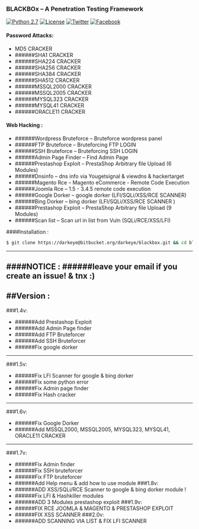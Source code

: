 ### BLACKBOx – A Penetration Testing Framework

[![Python 2.7](https://img.shields.io/badge/python-2.7-yellow.svg?style=flat-square)](https://www.python.org/)
[![License](https://img.shields.io/badge/license-GPLv2-red.svg?style=flat-square)](https://bitbucket.org/darkeye/blackbox/raw/master/COPYING)
[![Twitter](https://img.shields.io/badge/twitter-@blackeye-blue.svg?style=flat-square)](https://twitter.com/S44DH4T)
[![Facebook](https://img.shields.io/badge/facebook-@blackeye-blue.svg?style=flat-square)](https://www.facebook.com/S44DH4T)
#### Password Attacks: 
+ MD5 CRACKER
+ ######SHA1  CRACKER
+ ######SHA224 CRACKER
+ ######SHA256 CRACKER
+ ######SHA384 CRACKER
+ ######SHA512 CRACKER
+ ######MSSQL2000 CRACKER
+ ######MSSQL2005 CRACKER
+ ######MYSQL323 CRACKER
+ ######MYSQL41 CRACKER
+ ######ORACLE11 CRACKER

#### Web Hacking :
+ ######Wordpress Bruteforce – Bruteforce wordpress panel
+ ######FTP Bruteforce       – Bruteforcing FTP LOGIN
+ ######SSH Bruteforce       – Bruteforcing SSH LOGIN
+ ######Admin Page Finder    – Find Admin Page
+ ######Prestashop Exploit   – PrestaShop Arbitrary file Upload (6 Modules)
+ ######Dnsinfo              – dns info via Yougetsignal & viewdns & hackertarget
+ ######Magento Rce          – Magento eCommerce - Remote Code Execution
+ ######Joomla  Rce          – 1.5 - 3.4.5 remote code execution
+ ######Google Dorker        – google dorker (LFI/SQLi/XSS/RCE SCANNER)
+ ######Bing Dorker          – bing dorker (LFI/SQLi/XSS/RCE SCANNER )
+ ######Prestashop Exploit   – PrestaShop Arbitrary file Upload (9 Modules)
+ ######Scan list            – Scan url in list from Vuln (SQLi/RCE/XSS/LFI)

####Installation :
```bash
$ git clone https://darkeye@bitbucket.org/darkeye/blackbox.git && cd blackbox && chmod +x install && sudo ./install && cd
```
--------------------------------------------------------------------
####NOTICE : 
######leave your email if you create an issue! & tnx :)
--------------------------------------------------------------------

##Version :
--------------------------------------------------------------------
###1.4v:
+ ######Add Prestashop Exploit
+ ######Add Admin Page finder 
+ ######Add FTP Bruteforcer
+ ######Add SSH Bruteforcer
+ ######Fix google dorker
--------------------------------------
###1.5v:
+ ######Fix LFI Scanner for google & bing dorker
+ ######Fix some python error 
+ ######Fix Admin page finder
+ ######Fix Hash cracker
--------------------------------------
###1.6v:
+ ######Fix Google Dorker
+ ######Add MSSQL2000, MSSQL2005, MYSQL323, MYSQL41, ORACLE11 CRACKER
--------------------------------------
###1.7v:
+ ######Fix Admin finder
+ ######Fix SSH bruteforcer
+ ######Fix FTP bruteforcer
+ ######Add Help menu & add how to use module
###1.8v:
+ ######ADD XSS/SQLi/RCE Scanner to google & bing dorker module !
+ ######Fix LFI & Hashkiller modules
+ ######ADD 3 Modules prestashop exploit
###1.9v:
+ ######FIX RCE JOOMLA & MAGENTO & PRESTASHOP EXPLOIT
+ ######FIX XSS SCANNER
###2.0v:
+ ######ADD SCANNING VIA LIST & FIX LFI SCANNER
